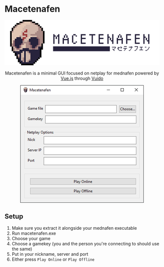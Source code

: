# Macetenafen
<p align="center">
    <img src="header.png">
</p>

<p align="center">
Macetenafen is a minimal GUI focused on netplay for mednafen powered by 
<a href="https://vuejs.org/">Vue.js</a> through <a href="https://vuido.mimec.org/">Vuido</a>
</p>

<p align="center">
    <img src="macetenafen-gui.png">
</p>

## Setup

1. Make sure you extract it alongside your mednafen executable
1. Run macetenafen.exe
1. Choose your game
1. Choose a gamekey (you and the person you're connecting to should use the same) 
1. Put in your nickname, server and port
1. Either press `Play Online` or `Play Offline`